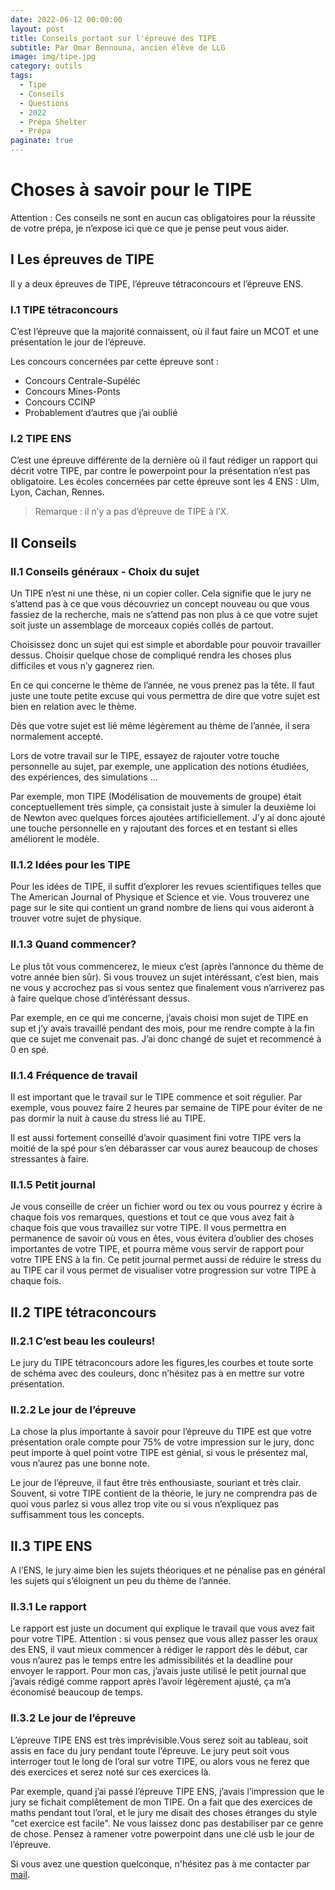 ```yaml
---
date: 2022-06-12 00:00:00
layout: post
title: Conseils portant sur l'épreuve des TIPE
subtitle: Par Omar Bennouna, ancien élève de LLG
image: img/tipe.jpg
category: outils
tags:
  - Tipe
  - Conseils
  - Questions
  - 2022
  - Prépa Shelter
  - Prépa
paginate: true
---
```


# Choses à savoir pour le TIPE

Attention : Ces conseils ne sont en aucun cas obligatoires pour la réussite de votre prépa, je n’expose ici que ce que je pense peut vous aider.

## I Les épreuves de TIPE

Il y a deux épreuves de TIPE, l’épreuve tétraconcours et l’épreuve ENS.

### I.1 TIPE tétraconcours

C’est l’épreuve que la majorité connaissent, où il faut faire un MCOT et une présentation le jour de l’épreuve.

Les concours concernées par cette épreuve sont :

- Concours Centrale-Supéléc
- Concours Mines-Ponts
- Concours CCINP
- Probablement d’autres que j’ai oublié

### I.2 TIPE ENS

C’est une épreuve différente de la dernière où il faut rédiger un rapport qui décrit votre TIPE, par contre le powerpoint pour la présentation n’est pas obligatoire. Les écoles concernées par cette épreuve sont les 4 ENS : Ulm, Lyon, Cachan, Rennes.

> Remarque : il n’y a pas d’épreuve de TIPE à l’X.

## II Conseils

### II.1 Conseils généraux - Choix du sujet

Un TIPE n’est ni une thèse, ni un copier coller. Cela signifie que le jury ne s’attend pas à ce que vous découvriez un concept nouveau ou que vous fassiez de la recherche, mais ne s’attend pas non plus à ce que votre sujet soit juste un assemblage de morceaux copiés collés de partout.

Choisissez donc un sujet qui est simple et abordable pour pouvoir travailler dessus. Choisir quelque chose de compliqué rendra les choses plus difficiles et vous n’y gagnerez rien.

En ce qui concerne le thème de l’année, ne vous prenez pas la tête. Il faut juste une toute petite excuse qui vous permettra de dire que votre sujet est bien en relation avec le thème.

Dès que votre sujet est lié même légèrement au thème de l’année, il sera normalement accepté.

Lors de votre travail sur le TIPE, essayez de rajouter votre touche personnelle au sujet, par exemple, une application des notions étudiées, des expériences, des simulations ...

Par exemple, mon TIPE (Modélisation de mouvements de groupe) était conceptuellement très simple, ça consistait juste à simuler la deuxième loi de Newton avec quelques forces ajoutées artificiellement. J’y ai donc ajouté une touche personnelle en y rajoutant des forces et en testant si elles améliorent le modèle.

### II.1.2 Idées pour les TIPE

Pour les idées de TIPE, il suffit d’explorer les revues scientifiques telles que The American Journal of Physique et Science et vie. Vous trouverez une page sur le site qui contient un grand nombre de liens qui vous aideront à trouver votre sujet de physique.

### II.1.3 Quand commencer?

Le plus tôt vous commencerez, le mieux c’est (après l’annonce du thème de votre année bien sûr). Si vous trouvez un sujet intéréssant, c’est bien, mais ne vous y accrochez pas si vous sentez que finalement vous n’arriverez pas à faire quelque chose d’intéréssant dessus.

Par exemple, en ce qui me concerne, j’avais choisi mon sujet de TIPE en sup et j’y avais travaillé pendant des mois, pour me rendre compte à la fin que ce sujet me convenait pas. J’ai donc changé de sujet et recommencé à 0 en spé.

### II.1.4 Fréquence de travail

Il est important que le travail sur le TIPE commence et soit régulier. Par exemple, vous pouvez faire 2 heures par semaine de TIPE pour éviter de ne pas dormir la nuit à cause du stress lié au TIPE.

Il est aussi fortement conseillé d’avoir quasiment fini votre TIPE vers la moitié de la spé pour s’en débarasser car vous aurez beaucoup de choses stressantes à faire.

### II.1.5 Petit journal

Je vous conseille de créer un fichier word ou tex ou vous pourrez y écrire à chaque fois vos remarques, questions et tout ce que vous avez fait à chaque fois que vous travaillez sur votre TIPE. Il vous permettra en permanence de savoir où vous en êtes, vous évitera d’oublier des choses importantes de votre TIPE, et pourra même vous servir de rapport pour votre TIPE ENS à la fin. Ce petit journal permet aussi de réduire le stress du au TIPE car il vous permet de visualiser votre progression sur votre TIPE à chaque fois.

## II.2 TIPE tétraconcours

### II.2.1 C’est beau les couleurs!

Le jury du TIPE tétraconcours adore les figures,les courbes et toute sorte de schéma avec des couleurs, donc n’hésitez pas à en mettre sur votre présentation.

### II.2.2 Le jour de l’épreuve

La chose la plus importante à savoir pour l’épreuve du TIPE est que votre présentation orale compte pour 75% de votre impression sur le jury, donc peut importe à quel point votre TIPE est génial, si vous le présentez mal, vous n’aurez pas une bonne note.

Le jour de l’épreuve, il faut être très enthousiaste, souriant et très clair. Souvent, si votre TIPE contient de la théorie, le jury ne comprendra pas de quoi vous parlez si vous allez trop vite ou si vous n’expliquez pas suffisamment tous les concepts.

## II.3 TIPE ENS

A l’ENS, le jury aime bien les sujets théoriques et ne pénalise pas en général les sujets qui s’éloignent un peu du thème de l’année.

### II.3.1 Le rapport

Le rapport est juste un document qui explique le travail que vous avez fait pour votre TIPE. Attention : si vous pensez que vous allez passer les oraux des ENS, il vaut mieux commencer à rédiger le rapport dès le début, car vous n’aurez pas le temps entre les admissibilités et la deadline pour envoyer le rapport. Pour mon cas, j’avais juste utilisé le petit journal que j’avais rédigé comme rapport après l’avoir légèrement ajusté, ça m’a économisé beaucoup de temps.

### II.3.2 Le jour de l’épreuve

L’épreuve TIPE ENS est très imprévisible.Vous serez soit au tableau, soit assis en face du jury pendant toute l’épreuve. Le jury peut soit vous interroger tout le long de l’oral sur votre TIPE, ou alors vous ne ferez que des exercices et serez noté sur ces exercices là.

Par exemple, quand j’ai passé l’épreuve TIPE ENS, j’avais l’impression que le jury se fichait complêtement de mon TIPE. On a fait que des exercices de maths pendant tout l’oral, et le jury me disait des choses étranges du style "cet exercice est facile". Ne vous laissez donc pas destabiliser par ce genre de chose. Pensez à ramener votre powerpoint dans une clé usb le jour de l’épreuve.

Si vous avez une question quelconque, n'hésitez pas à me contacter par [mail](https://www.prepashelter.com/contact/).
